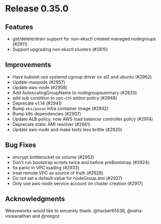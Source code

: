 # Release 0.35.0

## Features

- get/delete/drain support for non-eksctl created managed nodegroups (#2911)
- Support upgrading non eksctl clusters (#2815)

## Improvements

- Have kubelet use systemd cgroup driver on al2 and ubuntu (#2962)
- Update maxpods (#2957)
- Update aws-node (#2958)
- Add AutoscalingGroupName to nodegroupsummary (#2820)
- add sub condition to vpc-cni addon policy (#2948)
- Deprecate v1.14 (#2941)
- Bump `eks/pause` infra container image (#2932)
- Bump k8s dependencies (#2907)
- Update ALB policy, now AWS load balancer controller policy (#2914)
- Deprecate static AMI resolver (#2661)
- Update aws-node and make tests less brittle (#2920)

## Bug Fixes

- encrypt bottlerocket os volume (#2952)
- Don't run bootstrap scripts twice and before preBootstrap (#2924)
- fix panic in VPC loading (#2933)
- treat remote VPC as source of truth (#2928)
- Do not set a default value for nodeGroup.ami (#2927)
- Only use aws-node service account on cluster creation (#2917)

## Acknowledgments
Weaveworks would like to sincerely thank:
@hacker65536,  @neha-viswanathan and @reegnz

